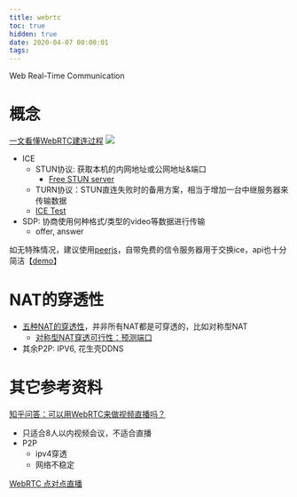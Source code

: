 ```yaml
---
title: webrtc
toc: true
hidden: true
date: 2020-04-07 00:00:01
tags:
---
```

Web Real-Time Communication

# 概念
[一文看懂WebRTC建连过程](https://juejin.cn/post/7323087699479838730)
[![](image.png)](https://p6-juejin.byteimg.com/tos-cn-i-k3u1fbpfcp/663812cc30334d299f0b1de90fadbfec~tplv-k3u1fbpfcp-jj-mark:3024:0:0:0:q75.awebp#?w=3718&h=1808&s=242340&e=png&b=f0f4fc)
* ICE
  * STUN协议: 获取本机的内网地址或公网地址&端口
    * [Free STUN server](https://gist.github.com/sagivo/3a4b2f2c7ac6e1b5267c2f1f59ac6c6b)
  * TURN协议：STUN直连失败时的备用方案，相当于增加一台中继服务器来传输数据
  * [ICE Test](https://webrtc.github.io/samples/src/content/peerconnection/trickle-ice/)
* SDP: 协商使用何种格式/类型的video等数据进行传输
  * offer, answer

如无特殊情况，建议使用[peerjs](https://github.com/peers/peerjs)，自带免费的信令服务器用于交换ice，api也十分简洁【[demo](https://github.com/jiahui92/playground/blob/master/web-rtc/src/web-rtc.ts)】



# NAT的穿透性
* [五种NAT的穿透性](https://zhuanlan.zhihu.com/p/108635427)，并非所有NAT都是可穿透的，比如对称型NAT
  * [对称型NAT穿透可行性：预测端口](https://blog.csdn.net/l807575/article/details/104382094)
* 其余P2P: IPV6, 花生壳DDNS



# 其它参考资料
[知乎问答：可以用WebRTC来做视频直播吗？](https://www.zhihu.com/question/25497090/answer/43395462?utm_source=com.youdao.note&utm_medium=social&utm_oi=778052917897728000)
* 只适合8人以内视频会议，不适合直播
* P2P
  * ipv4穿透
  * 网络不稳定

[WebRTC 点对点直播](https://segmentfault.com/a/1190000008416360?utm_medium=referral&utm_source=tuicool)